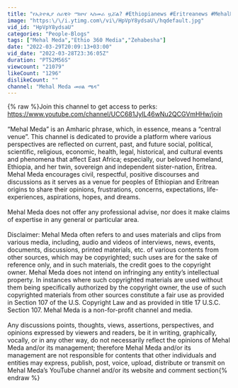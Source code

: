 ```yaml
---
title: "የኢትዮጲያ ሰራዊት ማዘዣ ኣስመራ ዟሯል? #Ethiopianews #Eritreanews #MehalMeda"
image: "https:\/\/i.ytimg.com\/vi\/HpVpY8ydsaU\/hqdefault.jpg"
vid_id: "HpVpY8ydsaU"
categories: "People-Blogs"
tags: ["Mehal Meda","Ethio 360 Media","Zehabesha"]
date: "2022-03-29T20:09:13+03:00"
vid_date: "2022-03-28T23:36:05Z"
duration: "PT52M56S"
viewcount: "21079"
likeCount: "1296"
dislikeCount: ""
channel: "Mehal Meda መሀል ሜዳ"
---
```

{% raw %}Join this channel to get access to perks:<br /><a rel="nofollow" target="blank" href="https://www.youtube.com/channel/UCC681JyIL46wNu2QCGVmHHw/join">https://www.youtube.com/channel/UCC681JyIL46wNu2QCGVmHHw/join</a><br /><br />“Mehal Meda” is an Amharic phrase, which, in essence, means a “central venue”. This channel is dedicated to provide a platform where various perspectives are reflected on current, past, and future social, political, scientific, religious, economic, health, legal, historical, and cultural events and phenomena that affect East Africa; especially, our beloved homeland, Ethiopia, and her twin, sovereign and independent sister-nation, Eritrea.<br />Mehal Meda encourages civil, respectful, positive discourses and discussions as it serves as a venue for peoples of Ethiopian and Eritrean origins to share their opinions, frustrations, concerns, expectations, life-experiences, aspirations, hopes, and dreams.<br /><br />Mehal Meda does not offer any professional advise, nor does it make claims of expertise in any general or particular area.<br /><br />Disclaimer: Mehal Meda often refers to and uses materials and clips from various media, including, audio and videos of interviews, news, events, documents, discussions, printed materials, etc. of various contents from other sources, which may be copyrighted; such uses are for the sake of reference only, and in such materials, the credit goes to the copyright owner. Mehal Meda does not intend on infringing any entity’s intellectual property. In instances where such copyrighted materials are used without them being specifically authorized by the copyright owner, the use of such copyrighted materials from other sources constitute a fair use as provided in Section 107 of the U.S. Copyright Law and as provided in title 17 U.S.C. Section 107. Mehal Meda is a non-for-profit channel and media.<br /><br />Any discussions points, thoughts, views, assertions, perspectives, and opinions expressed by viewers and readers, be it in writing, graphically, vocally, or in any other way, do not necessarily reflect the opinions of Mehal Meda and/or its management; therefore Mehal Meda and/or its management are not responsible for contents that other individuals and entities may express, publish, post, voice, upload, distribute or transmit on Mehal Meda’s YouTube channel and/or its website and comment section{% endraw %}
